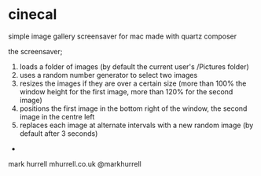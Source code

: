 cinecal
=======

simple image gallery screensaver for mac
made with quartz composer

the screensaver;
1. loads a folder of images (by default the current user's /Pictures folder)
2. uses a random number generator to select two images
3. resizes the images if they are over a certain size (more than 100% the window height for the first image, more than 120% for the second image)
4. positions the first image in the bottom right of the window, the second image in the centre left
5. replaces each image at alternate intervals with a new random image (by default after 3 seconds)



-
mark hurrell
mhurrell.co.uk
@markhurrell